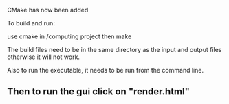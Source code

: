 CMake has now been added

To build and run:

use cmake in /computing project
then make 

The build files need to be in the same directory as the input and output files otherwise it will not work.

Also to run the executable, it needs to be run from the command line.

Then to run the gui click on "render.html"
-

